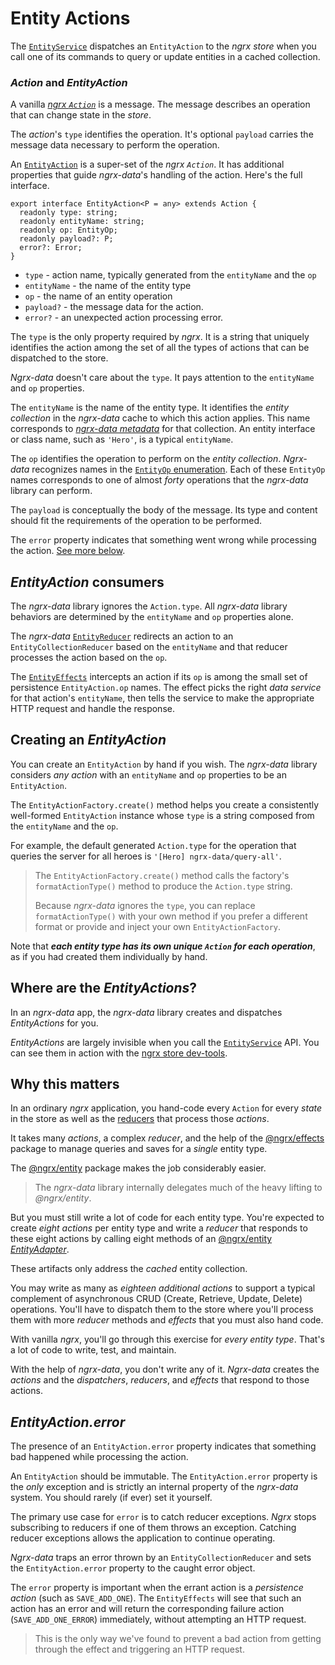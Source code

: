 # Entity Actions

The [`EntityService`](entity-service.md) dispatches an `EntityAction` to the _ngrx store_ when you call one of its commands to query or update entities in a cached collection.

### _Action_ and _EntityAction_

A vanilla
[_ngrx `Action`_](https://github.com/ngrx/platform/blob/master/docs/store/actions.md) is a message. 
The message describes an operation that can change state in the _store_.

The _action_'s `type` identifies the operation.
It's optional `payload` carries the message data necessary to perform the operation.

An [`EntityAction`](../lib/src/actions/entity-action.ts) is a super-set of the _ngrx `Action`_.
It has additional properties that guide _ngrx-data_'s handling of the action.  Here's the full interface.

```
export interface EntityAction<P = any> extends Action {
  readonly type: string;
  readonly entityName: string;
  readonly op: EntityOp;
  readonly payload?: P;
  error?: Error;
}
```

* `type` - action name, typically generated from the `entityName` and the `op`
* `entityName` - the name of the entity type
* `op` - the name of an entity operation
* `payload?` - the message data for the action.
* `error?` - an unexpected action processing error.


The `type` is the only property required by _ngrx_. It is a string that uniquely identifies the action among the set of all the types of actions that can be dispatched to the store.

_Ngrx-data_ doesn't care about the `type`. It pays attention to the `entityName` and `op` properties.

The `entityName` is the name of the entity type. 
It identifies the _entity collection_ in the _ngrx-data_ cache to which this action applies. 
This name corresponds to [_ngrx-data metadata_](entity-metadata.md) for that collection.
An entity interface or class name, such as `'Hero'`, is a typical `entityName`.

The `op` identifies the operation to perform on the _entity collection_. _Ngrx-data_ recognizes names in the [`EntityOp` enumeration](../lib/src/actions/entity-op.ts).
Each of these `EntityOp` names corresponds to one of almost _forty_ operations
that the _ngrx-data_ library can perform.

The `payload` is conceptually the body of the message.
Its type and content should fit the requirements of the operation to be performed.

The `error` property indicates that something went wrong while processing the action. [See more below](#action-error).

## _EntityAction_ consumers

The _ngrx-data_ library ignores the `Action.type`.
All _ngrx-data_ library behaviors are determined by the `entityName` and `op` properties alone.

The _ngrx-data_ [`EntityReducer`](../lib/src/reducers/entity-reducer.ts) redirects an action to an `EntityCollectionReducer` based on the `entityName` 
and that reducer processes the action based on the `op`.

The [`EntityEffects`](../lib/src/effects/entity-effects.ts) intercepts an action if its `op` is among the small set of persistence `EntityAction.op` names.
The effect picks the right _data service_ for that action's `entityName`, then tells the service to make the appropriate HTTP request and handle the response.


## Creating an _EntityAction_

You can create an `EntityAction` by hand if you wish.
The _ngrx-data_ library considers _any action_ with an `entityName` and  `op` properties to be an `EntityAction`.

The `EntityActionFactory.create()` method helps you create a consistently well-formed `EntityAction` instance 
whose `type` is a string composed from the `entityName` and the `op`.

For example, the default generated `Action.type` for the operation that queries the server for all heroes is `'[Hero] ngrx-data/query-all'`.

>The `EntityActionFactory.create()` method calls the factory's `formatActionType()` method
to produce the `Action.type` string.
>
>Because _ngrx-data_ ignores the `type`, you can replace `formatActionType()` with your own method if you prefer a different format
or provide and inject your own `EntityActionFactory`.

Note that **_each entity type has its own _unique_ `Action` for each operation_**, as if you had created them individually by hand.

## Where are the _EntityActions_?

In an _ngrx-data_ app, the _ngrx-data_ library creates and dispatches _EntityActions_ for you.

_EntityActions_ are largely invisible when you call the [`EntityService`](entity-service.md) API. 
You can see them in action with the
[ngrx store dev-tools](https://github.com/ngrx/platform/tree/master/docs/store-devtools).

## Why this matters

In an ordinary _ngrx_ application, you hand-code every `Action` for every _state_ in the store 
as well as the [reducers](https://github.com/ngrx/platform/blob/master/docs/store/actions.md#action-reducers) 
that process those _actions_.

It takes many _actions_, a complex _reducer_, and the help of the [@ngrx/effects](https://github.com/ngrx/platform/blob/master/docs/effects/README.md) package to manage queries and saves for a _single_ entity type.

The [@ngrx/entity](https://github.com/ngrx/platform/blob/master/docs/entity/README.md) package makes the job considerably easier.

>The _ngrx-data_ library internally delegates much of the heavy lifting to _@ngrx/entity_. 

But you must still write a lot of code for each entity type.
You're expected to create _eight actions_ per entity type and 
write a _reducer_ that responds to these eight actions by calling eight methods of an [@ngrx/entity _EntityAdapter_](https://github.com/ngrx/platform/blob/master/docs/entity/adapter.md#adapter-collection-methods).

These artifacts only address the _cached_ entity collection. 

You may write as many as _eighteen additional actions_ to support a typical complement of asynchronous CRUD (Create, Retrieve, Update, Delete) operations. You'll have to dispatch them to the store where you'll process them with more _reducer_ methods and _effects_ that you must also hand code.

With vanilla _ngrx_, you'll go through this exercise for _every entity type_.
That's a lot of code to write, test, and maintain.

With the help of _ngrx-data_, you don't write any of it.
_Ngrx-data_ creates the _actions_ and the _dispatchers_, _reducers_, and _effects_ that respond to those actions.


<a name="action-error"></a>
## _EntityAction.error_

The presence of an `EntityAction.error` property indicates that something bad happened while processing the action.

An `EntityAction` should be immutable. The `EntityAction.error` property is the _only_ exception and is strictly an internal property of the _ngrx-data_ system.
You should rarely (if ever) set it yourself.

The primary use case for `error` is to catch reducer exceptions.
_Ngrx_ stops subscribing to reducers if one of them throws an exception.
Catching reducer exceptions allows the application to continue operating.

_Ngrx-data_ traps an error thrown by an `EntityCollectionReducer` and sets the `EntityAction.error` property to the caught error object.

The `error` property is important when the errant action is a _persistence action_ (such as `SAVE_ADD_ONE`).
The `EntityEffects` will see that such an action has an error and will return the corresponding failure action (`SAVE_ADD_ONE_ERROR`) immediately, without attempting an HTTP request.

>This is the only way we've found to prevent a bad action from getting through the effect and triggering an HTTP request.
